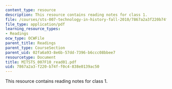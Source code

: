 ```yaml
---
content_type: resource
description: This resource contains reading notes for class 1.
file: /courses/sts-007-technology-in-history-fall-2010/7867a2a3f220b74ff0c4838e0139ac50_MITSTS_007F10_read01.pdf
file_type: application/pdf
learning_resource_types:
- Readings
ocw_type: OCWFile
parent_title: Readings
parent_type: CourseSection
parent_uid: 02fa6a93-8e6b-57dd-7396-b6ccc08bbee7
resourcetype: Document
title: MITSTS_007F10_read01.pdf
uid: 7867a2a3-f220-b74f-f0c4-838e0139ac50
---
```

This resource contains reading notes for class 1.

